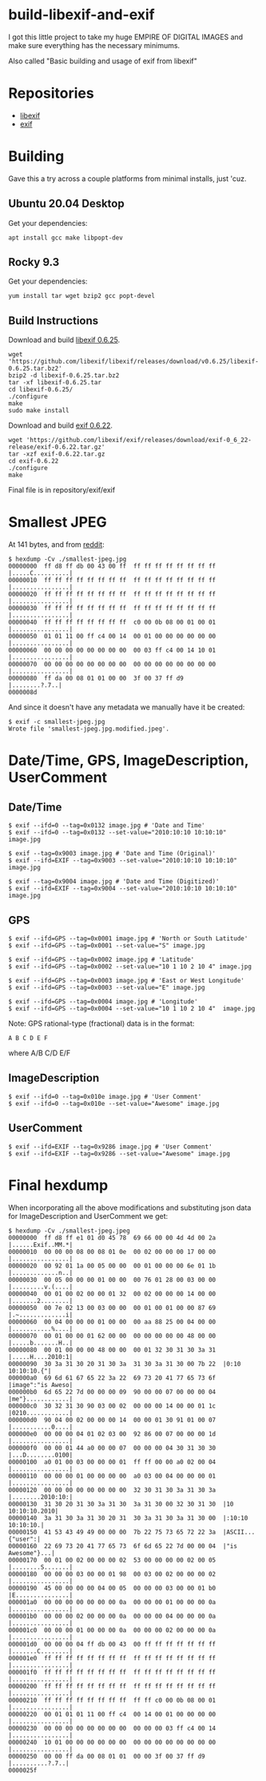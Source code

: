 # build-libexif-and-exif
I got this little project to take my huge EMPIRE OF DIGITAL IMAGES and make sure everything has the necessary minimums.

Also called "Basic building and usage of exif from libexif"

# Repositories
- [libexif](https://github.com/libexif/libexif)
- [exif](https://github.com/libexif/exif)

# Building
Gave this a try across a couple platforms from minimal installs, just 'cuz.

## Ubuntu 20.04 Desktop
Get your dependencies:
```
apt install gcc make libpopt-dev
```
## Rocky 9.3
Get your dependencies:
```
yum install tar wget bzip2 gcc popt-devel
```

## Build Instructions
Download and build [libexif 0.6.25](https://github.com/libexif/libexif/releases/tag/v0.6.25).
```
wget 'https://github.com/libexif/libexif/releases/download/v0.6.25/libexif-0.6.25.tar.bz2'
bzip2 -d libexif-0.6.25.tar.bz2
tar -xf libexif-0.6.25.tar
cd libexif-0.6.25/
./configure
make
sudo make install
```

Download and build [exif 0.6.22](https://github.com/libexif/exif/releases/tag/exif-0_6_22-release).
```
wget 'https://github.com/libexif/exif/releases/download/exif-0_6_22-release/exif-0.6.22.tar.gz'
tar -xzf exif-0.6.22.tar.gz
cd exif-0.6.22
./configure
make
```
Final file is in repository/exif/exif

# Smallest JPEG

At 141 bytes, and from [reddit](https://www.reddit.com/r/programming/comments/4tqtva/1_pixel_in_various_image_formats_png_gif_webp_bpg/):

```
$ hexdump -Cv ./smallest-jpeg.jpg
00000000  ff d8 ff db 00 43 00 ff  ff ff ff ff ff ff ff ff  |.....C..........|
00000010  ff ff ff ff ff ff ff ff  ff ff ff ff ff ff ff ff  |................|
00000020  ff ff ff ff ff ff ff ff  ff ff ff ff ff ff ff ff  |................|
00000030  ff ff ff ff ff ff ff ff  ff ff ff ff ff ff ff ff  |................|
00000040  ff ff ff ff ff ff ff ff  c0 00 0b 08 00 01 00 01  |................|
00000050  01 01 11 00 ff c4 00 14  00 01 00 00 00 00 00 00  |................|
00000060  00 00 00 00 00 00 00 00  00 03 ff c4 00 14 10 01  |................|
00000070  00 00 00 00 00 00 00 00  00 00 00 00 00 00 00 00  |................|
00000080  ff da 00 08 01 01 00 00  3f 00 37 ff d9           |........?.7..|
0000008d
```

And since it doesn't have any metadata we manually have it be created:

```
$ exif -c smallest-jpeg.jpg
Wrote file 'smallest-jpeg.jpg.modified.jpeg'.
```

# Date/Time, GPS, ImageDescription, UserComment

## Date/Time
```
$ exif --ifd=0 --tag=0x0132 image.jpg # 'Date and Time'
$ exif --ifd=0 --tag=0x0132 --set-value="2010:10:10 10:10:10" image.jpg

$ exif --tag=0x9003 image.jpg # 'Date and Time (Original)'
$ exif --ifd=EXIF --tag=0x9003 --set-value="2010:10:10 10:10:10" image.jpg

$ exif --tag=0x9004 image.jpg # 'Date and Time (Digitized)'
$ exif --ifd=EXIF --tag=0x9004 --set-value="2010:10:10 10:10:10" image.jpg
```

## GPS
```
$ exif --ifd=GPS --tag=0x0001 image.jpg # 'North or South Latitude'
$ exif --ifd=GPS --tag=0x0001 --set-value="S" image.jpg

$ exif --ifd=GPS --tag=0x0002 image.jpg # 'Latitude'
$ exif --ifd=GPS --tag=0x0002 --set-value="10 1 10 2 10 4" image.jpg

$ exif --ifd=GPS --tag=0x0003 image.jpg # 'East or West Longitude'
$ exif --ifd=GPS --tag=0x0003 --set-value="E" image.jpg

$ exif --ifd=GPS --tag=0x0004 image.jpg # 'Longitude'
$ exif --ifd=GPS --tag=0x0004 --set-value="10 1 10 2 10 4"  image.jpg
```
Note: GPS rational-type (fractional) data is in the format:
```
A B C D E F
```
where A/B C/D E/F

## ImageDescription
```
$ exif --ifd=0 --tag=0x010e image.jpg # 'User Comment'
$ exif --ifd=0 --tag=0x010e --set-value="Awesome" image.jpg
```

## UserComment
```
$ exif --ifd=EXIF --tag=0x9286 image.jpg # 'User Comment'
$ exif --ifd=EXIF --tag=0x9286 --set-value="Awesome" image.jpg
```

# Final hexdump

When incorporating all the above modifications and substituting json data for ImageDescription and UserComment we get:

```
$ hexdump -Cv ./smallest-jpeg.jpeg
00000000  ff d8 ff e1 01 d0 45 78  69 66 00 00 4d 4d 00 2a  |......Exif..MM.*|
00000010  00 00 00 08 00 08 01 0e  00 02 00 00 00 17 00 00  |................|
00000020  00 92 01 1a 00 05 00 00  00 01 00 00 00 6e 01 1b  |.............n..|
00000030  00 05 00 00 00 01 00 00  00 76 01 28 00 03 00 00  |.........v.(....|
00000040  00 01 00 02 00 00 01 32  00 02 00 00 00 14 00 00  |.......2........|
00000050  00 7e 02 13 00 03 00 00  00 01 00 01 00 00 87 69  |.~.............i|
00000060  00 04 00 00 00 01 00 00  00 aa 88 25 00 04 00 00  |...........%....|
00000070  00 01 00 00 01 62 00 00  00 00 00 00 00 48 00 00  |.....b.......H..|
00000080  00 01 00 00 00 48 00 00  00 01 32 30 31 30 3a 31  |.....H....2010:1|
00000090  30 3a 31 30 20 31 30 3a  31 30 3a 31 30 00 7b 22  |0:10 10:10:10.{"|
000000a0  69 6d 61 67 65 22 3a 22  69 73 20 41 77 65 73 6f  |image":"is Aweso|
000000b0  6d 65 22 7d 00 00 00 09  90 00 00 07 00 00 00 04  |me"}............|
000000c0  30 32 31 30 90 03 00 02  00 00 00 14 00 00 01 1c  |0210............|
000000d0  90 04 00 02 00 00 00 14  00 00 01 30 91 01 00 07  |...........0....|
000000e0  00 00 00 04 01 02 03 00  92 86 00 07 00 00 00 1d  |................|
000000f0  00 00 01 44 a0 00 00 07  00 00 00 04 30 31 30 30  |...D........0100|
00000100  a0 01 00 03 00 00 00 01  ff ff 00 00 a0 02 00 04  |................|
00000110  00 00 00 01 00 00 00 00  a0 03 00 04 00 00 00 01  |................|
00000120  00 00 00 00 00 00 00 00  32 30 31 30 3a 31 30 3a  |........2010:10:|
00000130  31 30 20 31 30 3a 31 30  3a 31 30 00 32 30 31 30  |10 10:10:10.2010|
00000140  3a 31 30 3a 31 30 20 31  30 3a 31 30 3a 31 30 00  |:10:10 10:10:10.|
00000150  41 53 43 49 49 00 00 00  7b 22 75 73 65 72 22 3a  |ASCII...{"user":|
00000160  22 69 73 20 41 77 65 73  6f 6d 65 22 7d 00 00 04  |"is Awesome"}...|
00000170  00 01 00 02 00 00 00 02  53 00 00 00 00 02 00 05  |........S.......|
00000180  00 00 00 03 00 00 01 98  00 03 00 02 00 00 00 02  |................|
00000190  45 00 00 00 00 04 00 05  00 00 00 03 00 00 01 b0  |E...............|
000001a0  00 00 00 00 00 00 00 0a  00 00 00 01 00 00 00 0a  |................|
000001b0  00 00 00 02 00 00 00 0a  00 00 00 04 00 00 00 0a  |................|
000001c0  00 00 00 01 00 00 00 0a  00 00 00 02 00 00 00 0a  |................|
000001d0  00 00 00 04 ff db 00 43  00 ff ff ff ff ff ff ff  |.......C........|
000001e0  ff ff ff ff ff ff ff ff  ff ff ff ff ff ff ff ff  |................|
000001f0  ff ff ff ff ff ff ff ff  ff ff ff ff ff ff ff ff  |................|
00000200  ff ff ff ff ff ff ff ff  ff ff ff ff ff ff ff ff  |................|
00000210  ff ff ff ff ff ff ff ff  ff ff c0 00 0b 08 00 01  |................|
00000220  00 01 01 01 11 00 ff c4  00 14 00 01 00 00 00 00  |................|
00000230  00 00 00 00 00 00 00 00  00 00 00 03 ff c4 00 14  |................|
00000240  10 01 00 00 00 00 00 00  00 00 00 00 00 00 00 00  |................|
00000250  00 00 ff da 00 08 01 01  00 00 3f 00 37 ff d9     |..........?.7..|
0000025f
```
